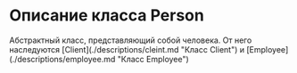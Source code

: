 # Описание класса Person
<p>Абстрактный класс, представляющий собой человека. От него наследуются [Client](./descriptions/cleint.md "Класс Client") и [Employee](./descriptions/employee.md "Класс Employee")</p>
